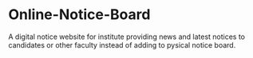 # Online-Notice-Board
A digital notice website for institute providing news and latest notices to candidates or other faculty instead of adding to pysical notice board.
